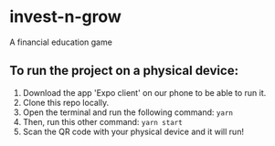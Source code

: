 # invest-n-grow
A financial education game

## To run the project on a physical device: ##
1. Download the app 'Expo client' on our phone to be able to run it.
2. Clone this repo locally.
3. Open the terminal and run the following command: 
  `yarn`
4. Then, run this other command:
  `yarn start`
5. Scan the QR code with your physical device and it will run!
